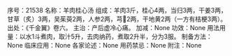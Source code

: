 序号：21538
名称：羊肉桂心汤
组成：羊肉3斤，桂心4两，当归3两，干姜3两，甘草（炙）3两，吴茱萸2两，人参2两，芎2两，干地黄2两（一方有桔梗3两）。
出处：《千金翼》卷六。
主治：产后虚冷心痛。
加减：None
功效：None
用法用量：以水1斗煮肉，取汁5升，去肉纳药，煮取2升半，分为3服。
制备方法：None
临床应用：None
各家论述：None
用药禁忌：None
附注：None
